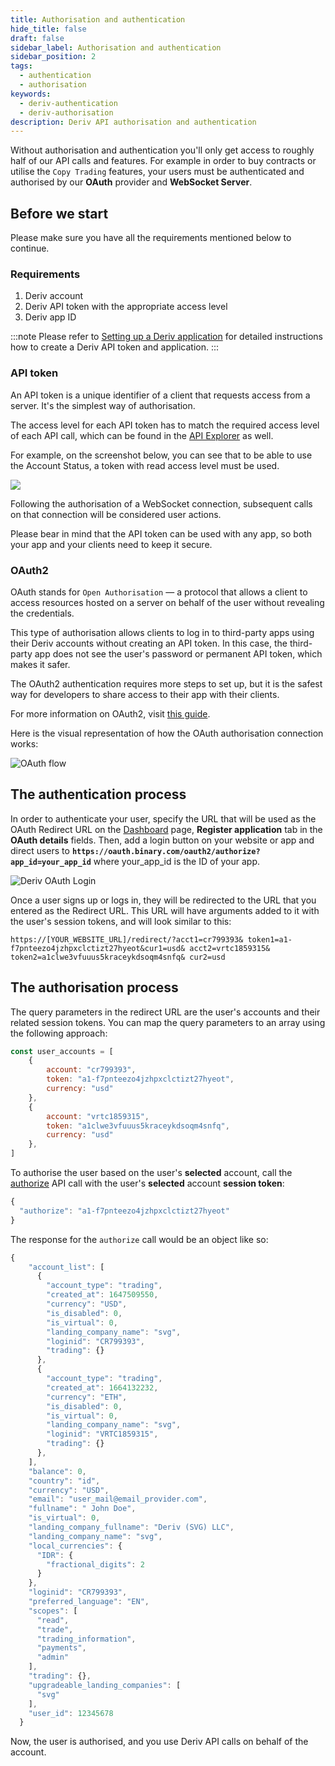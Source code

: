 ```yaml
---
title: Authorisation and authentication
hide_title: false
draft: false
sidebar_label: Authorisation and authentication
sidebar_position: 2
tags:
  - authentication
  - authorisation
keywords:
  - deriv-authentication
  - deriv-authorisation
description: Deriv API authorisation and authentication
---
```

Without authorisation and authentication you'll only get access to roughly half of our API calls and features. For example in order to buy contracts or utilise the `Copy Trading` features, your users must be authenticated and authorised by our **OAuth** provider and **WebSocket Server**.

## Before we start

Please make sure you have all the requirements mentioned below to continue.

### Requirements

1. Deriv account 
2. Deriv API token with the appropriate access level
3. Deriv app ID 

:::note
Please refer to [Setting up a Deriv application](docs/setting-up-a-deriv-application) for detailed instructions how to create a Deriv API token and application.
:::

### API token

An API token is a unique identifier of a client that requests access from a server. It's the simplest way of authorisation.

The access level for each API token has to match the required access level of each API call, which can be found in the [API Explorer](https://api.deriv.com/api-explorer) as well.

For example, on the screenshot below, you can see that to be able to use the Account Status, a token with read access level must be used.

![](/img/acc_status_scope_api_explorer.png)

Following the authorisation of a WebSocket connection, subsequent calls on that connection will be considered user actions.

Please bear in mind that the API token can be used with any app, so both your app and your clients need to keep it secure.

### OAuth2

OAuth stands for `Open Authorisation` — a protocol that allows a client to access resources hosted on a server on behalf of the user without revealing the credentials.

This type of authorisation allows clients to log in to third-party apps using their Deriv accounts without creating an API token. In this case, the third-party app does not see the user's password or permanent API token, which makes it safer.

The OAuth2 authentication requires more steps to set up, but it is the safest way for developers to share access to their app with their clients.

For more information on OAuth2, visit [this guide](https://aaronparecki.com/oauth-2-simplified/).

Here is the visual representation of how the OAuth authorisation connection works:

![OAuth flow](/img/how_oauth_works.png "OAuth flow")

## The authentication process

In order to authenticate your user, specify the URL that will be used as the OAuth Redirect URL on the [Dashboard](/dashboard) page, **Register application** tab in the **OAuth details** fields. Then, add a login button on your website or app and direct users to **`https://oauth.binary.com/oauth2/authorize?app_id=your_app_id`** where your_app_id is the ID of your app.



![Deriv OAuth Login](/img/oauth_login.png "Deriv OAuth Login")

Once a user signs up or logs in, they will be redirected to the URL that you entered as the Redirect URL. This URL will have arguments added to it with the user's session tokens, and will look similar to this:

`https://[YOUR_WEBSITE_URL]/redirect/?acct1=cr799393& token1=a1-f7pnteezo4jzhpxclctizt27hyeot&cur1=usd& acct2=vrtc1859315& token2=a1clwe3vfuuus5kraceykdsoqm4snfq& cur2=usd`

## The authorisation process

The query parameters in the redirect URL are the user's accounts and their related session tokens. You can map the query parameters to an array using the following approach:

```js
const user_accounts = [
    {
        account: "cr799393",
        token: "a1-f7pnteezo4jzhpxclctizt27hyeot",
        currency: "usd"
    },
    {
        account: "vrtc1859315",
        token: "a1clwe3vfuuus5kraceykdsoqm4snfq",
        currency: "usd"
    },
]
```
To authorise the user based on the user's **selected** account, call the [authorize](https://api.deriv.com/api-explorer#authorize)  API call with the user's **selected** account **session token**:
```js
{
  "authorize": "a1-f7pnteezo4jzhpxclctizt27hyeot"
}
```

The response for the `authorize` call would be an object like so:
```js
{
    "account_list": [
      {
        "account_type": "trading",
        "created_at": 1647509550,
        "currency": "USD",
        "is_disabled": 0,
        "is_virtual": 0,
        "landing_company_name": "svg",
        "loginid": "CR799393",
        "trading": {}
      },
      {
        "account_type": "trading",
        "created_at": 1664132232,
        "currency": "ETH",
        "is_disabled": 0,
        "is_virtual": 0,
        "landing_company_name": "svg",
        "loginid": "VRTC1859315",
        "trading": {}
      },
    ],
    "balance": 0,
    "country": "id",
    "currency": "USD",
    "email": "user_mail@email_provider.com",
    "fullname": " John Doe",
    "is_virtual": 0,
    "landing_company_fullname": "Deriv (SVG) LLC",
    "landing_company_name": "svg",
    "local_currencies": {
      "IDR": {
        "fractional_digits": 2
      }
    },
    "loginid": "CR799393",
    "preferred_language": "EN",
    "scopes": [
      "read",
      "trade",
      "trading_information",
      "payments",
      "admin"
    ],
    "trading": {},
    "upgradeable_landing_companies": [
      "svg"
    ],
    "user_id": 12345678
  }
```
Now, the user is authorised, and you use Deriv API calls on behalf of the account.